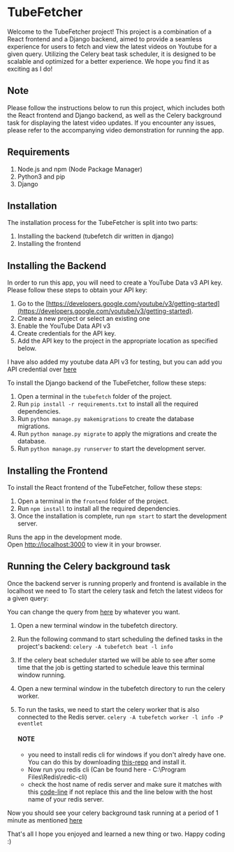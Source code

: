 # TubeFetcher

Welcome to the TubeFetcher project! This project is a combination of a React frontend and a Django backend, aimed to provide a seamless experience for users to fetch and view the latest videos on Youtube for a given query. Utilizing the Celery beat task scheduler, it is designed to be scalable and optimized for a better experience. We hope you find it as exciting as I do!

## Note

Please follow the instructions below to run this project, which includes both the React frontend and Django backend, as well as the Celery background task for displaying the latest video updates. If you encounter any issues, please refer to the accompanying video demonstration for running the app.

## Requirements

1. Node.js and npm (Node Package Manager)
2. Python3 and pip
3. Django

## Installation

The installation process for the TubeFetcher is split into two parts:
1. Installing the backend (tubefetch dir written in django)
2. Installing the frontend

## Installing the Backend

In order to run this app, you will need to create a YouTube Data v3 API key. Please follow these steps to obtain your API key:

1. Go to the [https://developers.google.com/youtube/v3/getting-started](https://developers.google.com/youtube/v3/getting-started).
2. Create a new project or select an existing one
3. Enable the YouTube Data API v3
4. Create credentials for the API key.
5. Add the API key to the project in the appropriate location as specified below.

I have also added my youtube data API v3 for testing, but you can add you API credential over [here](https://github.com/18ME10049/tubevideofetcher/blob/7ca61c406547c103799f673bd8024cbd04beee63/tubefetch/tubefetch/settings.py#L153)

To install the Django backend of the TubeFetcher, follow these steps:
1. Open a terminal in the `tubefetch` folder of the project.
2. Run `pip install -r requirements.txt` to install all the required dependencies.
3. Run `python manage.py makemigrations` to create the database migrations.
4. Run `python manage.py migrate` to apply the migrations and create the database.
5. Run `python manage.py runserver` to start the development server.


## Installing the Frontend

To install the React frontend of the TubeFetcher, follow these steps:
1. Open a terminal in the `frontend` folder of the project.
2. Run `npm install` to install all the required dependencies.
3. Once the installation is complete, run `npm start` to start the development server.

Runs the app in the development mode.\
Open [http://localhost:3000](http://localhost:3000) to view it in your browser.


## Running the Celery background task 

Once the backend server is running properly and frontend is available in the localhost we need to To start the celery task and fetch the latest videos for a given query: 

 You can change the query from [here](https://github.com/18ME10049/tubevideofetcher/blob/7ca61c406547c103799f673bd8024cbd04beee63/tubefetch/videofetcher/task.py#L55) by whatever you want. 

 1. Open a new terminal window in the tubefetch directory.
 2. Run the following command to start scheduling the defined tasks in the project's backend: `celery -A tubefetch beat -l info`
 3. If the celery beat scheduler started we will be able to see after some time that the job is getting started to schedule leave this terminal window running. 
 4. Open a new terminal window in the tubefetch directory to run the celery worker.
 4. To run the tasks, we need to start the celery worker that is also connected to the Redis server. `celery -A tubefetch worker -l info -P eventlet` 

    #### NOTE
    - you need to install redis cli for windows if you don't alredy have one. You can do this by downloading [this-repo](https://github.com/MicrosoftArchive/redis/releases/download/win-3.2.100/Redis-x64-3.2.100.msi) and install it. 
    - Now run you redis cli (Can be found here - C:\Program Files\Redis\redic-cli)
    - check the host name of redis server and make sure it matches with this [code-line](https://github.com/18ME10049/tubevideofetcher/blob/7ca61c406547c103799f673bd8024cbd04beee63/tubefetch/tubefetch/settings.py#L146) if not replace this and the line below with the host name of your redis server. 

Now you should see your celery background task running at a period of 1 minute as mentioned [here](https://github.com/18ME10049/tubevideofetcher/blob/7ca61c406547c103799f673bd8024cbd04beee63/tubefetch/tubefetch/celery.py#L30)


That's all I hope you enjoyed and learned a new thing or two. Happy coding :)